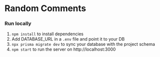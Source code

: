 # Random Comments

### Run locally

1. `npm install` to install dependencies
2. Add DATABASE_URL in a `.env` file and point it to your DB
3. `npx prisma migrate dev` to sync your database with the project schema
4. `npm start` to run the server on http://localhost:3000
